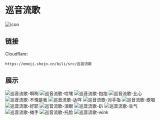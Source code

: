 # 巡音流歌
![icon](https://emoji.shojo.cn/bili/src/巡音流歌/icon.png)
## 链接
Cloudflare:
```
https://emoji.shojo.cn/bili/src/巡音流歌
```
## 展示
![巡音流歌-啊咧](https://emoji.shojo.cn/bili/src/巡音流歌/巡音流歌-啊咧.png)
![巡音流歌-哎嘿](https://emoji.shojo.cn/bili/src/巡音流歌/巡音流歌-哎嘿.png)
![巡音流歌-抱抱](https://emoji.shojo.cn/bili/src/巡音流歌/巡音流歌-抱抱.png)
![巡音流歌-比心](https://emoji.shojo.cn/bili/src/巡音流歌/巡音流歌-比心.png)
![巡音流歌-不愧是我](https://emoji.shojo.cn/bili/src/巡音流歌/巡音流歌-不愧是我.png)
![巡音流歌-达咩](https://emoji.shojo.cn/bili/src/巡音流歌/巡音流歌-达咩.png)
![巡音流歌-对手指](https://emoji.shojo.cn/bili/src/巡音流歌/巡音流歌-对手指.png)
![巡音流歌-歌唱](https://emoji.shojo.cn/bili/src/巡音流歌/巡音流歌-歌唱.png)
![巡音流歌-好耶](https://emoji.shojo.cn/bili/src/巡音流歌/巡音流歌-好耶.png)
![巡音流歌-泪眼](https://emoji.shojo.cn/bili/src/巡音流歌/巡音流歌-泪眼.png)
![巡音流歌-趴](https://emoji.shojo.cn/bili/src/巡音流歌/巡音流歌-趴.png)
![巡音流歌-生气](https://emoji.shojo.cn/bili/src/巡音流歌/巡音流歌-生气.png)
![巡音流歌-摊手](https://emoji.shojo.cn/bili/src/巡音流歌/巡音流歌-摊手.png)
![巡音流歌-托脸](https://emoji.shojo.cn/bili/src/巡音流歌/巡音流歌-托脸.png)
![巡音流歌-wink](https://emoji.shojo.cn/bili/src/巡音流歌/巡音流歌-wink.png)
